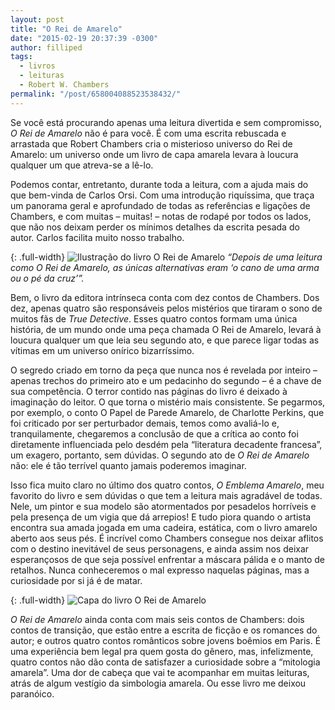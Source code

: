 ```yaml
---
layout: post
title: "O Rei de Amarelo"
date: "2015-02-19 20:37:39 -0300"
author: filliped
tags:
  - livros
  - leituras
  - Robert W. Chambers
permalink: "/post/658004088523538432/"
---
```

Se você está procurando apenas uma leitura divertida e sem compromisso, _O Rei de Amarelo_ não é para você. É com uma escrita rebuscada e arrastada que Robert Chambers cria o misterioso universo do Rei de Amarelo: um universo onde um livro de capa amarela levara à loucura qualquer um que atreva-se a lê-lo.

Podemos contar, entretanto, durante toda a leitura, com a ajuda mais do que bem-vinda de Carlos Orsi. Com uma introdução riquíssima, que traça um panorama geral e aprofundado de todas as referências e ligações de Chambers, e com muitas – muitas! – notas de rodapé por todos os lados, que não nos deixam perder os mínimos detalhes da escrita pesada do autor. Carlos facilita muito nosso trabalho.

{: .full-width}
![Ilustração do livro O Rei de Amarelo](https://pcmbackup.files.wordpress.com/2015/02/ra1.png)
_“Depois de uma leitura como O Rei de Amarelo, as únicas alternativas eram ‘o cano de uma arma ou o pé da cruz’”._

Bem, o livro da editora intrínseca conta com dez contos de Chambers. Dos dez, apenas quatro são responsáveis pelos mistérios que tiraram o sono de muitos fãs de _True Detective_. Esses quatro contos formam uma única história, de um mundo onde uma peça chamada O Rei de Amarelo, levará à loucura qualquer um que leia seu segundo ato, e que parece ligar todas as vítimas em um universo onírico bizarríssimo.

O segredo criado em torno da peça que nunca nos é revelada por inteiro – apenas trechos do primeiro ato e um pedacinho do segundo – é a chave de sua competência. O terror contido nas páginas do livro é deixado à imaginação do leitor. O que torna o mistério mais consistente. Se pegarmos, por exemplo, o conto O Papel de Parede Amarelo, de Charlotte Perkins, que foi criticado por ser perturbador demais, temos como avaliá-lo e, tranquilamente, chegaremos a conclusão de que a crítica ao conto foi diretamente influenciada pelo desdém pela “literatura decadente francesa”, um exagero, portanto, sem dúvidas. O segundo ato de _O Rei de Amarelo_ não: ele é tão terrível quanto jamais poderemos imaginar.

Isso fica muito claro no último dos quatro contos, _O Emblema Amarelo_, meu favorito do livro e sem dúvidas o que tem a leitura mais agradável de todas. Nele, um pintor e sua modelo são atormentados por pesadelos horríveis e pela presença de um vigia que dá arrepios! E tudo piora quando o artista encontra sua amada jogada em uma cadeira, estática, com o livro amarelo aberto aos seus pés. É incrível como Chambers consegue nos deixar aflitos com o destino inevitável de seus personagens, e ainda assim nos deixar esperançosos de que seja possível enfrentar a máscara pálida e o manto de retalhos. Nunca conheceremos o mal expresso naquelas páginas, mas a curiosidade por si já é de matar.

{: .full-width}
![Capa do livro O Rei de Amarelo](https://pcmbackup.files.wordpress.com/2015/02/ra3.png)

_O Rei de Amarelo_ ainda conta com mais seis contos de Chambers: dois contos de transição, que estão entre a escrita de ficção e os romances do autor; e outros quatro contos românticos sobre jovens boêmios em Paris. É uma experiência bem legal pra quem gosta do gênero, mas, infelizmente, quatro contos não dão conta de satisfazer a curiosidade sobre a “mitologia amarela”. Uma dor de cabeça que vai te acompanhar em muitas leituras, atrás de algum vestígio da simbologia amarela. Ou esse livro me deixou paranóico.
